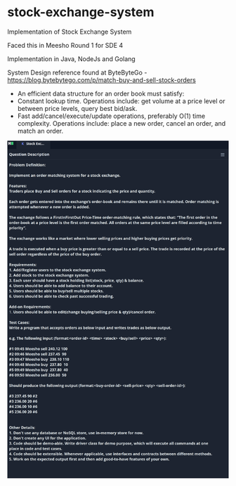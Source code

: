 # stock-exchange-system
Implementation of Stock Exchange System

Faced this in Meesho Round 1 for SDE 4

Implementation in Java, NodeJs and Golang

System Design reference found at ByteByteGo - https://blog.bytebytego.com/p/match-buy-and-sell-stock-orders
- An efficient data structure for an order book must satisfy:
- Constant lookup time. Operations include: get volume at a price level or between price levels, query best bid/ask.
- Fast add/cancel/execute/update operations, preferably O(1) time complexity. Operations include: place a new order, cancel an order, and match an order.

![alt text](Meesho%20Stock%20Exchange%20System.png)